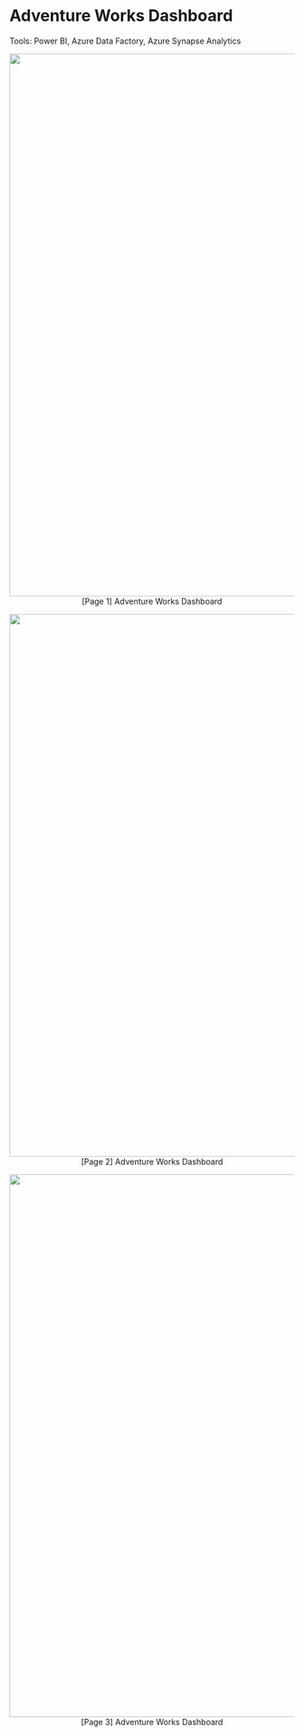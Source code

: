 # Adventure Works Dashboard

Tools: Power BI, Azure Data Factory, Azure Synapse Analytics

<p align="center">
    <img width="958" src="https://github.com/user-attachments/assets/91d42f98-d6b7-4275-aa18-29e907efead9"><br>
    [Page 1] Adventure Works Dashboard 
   </p>

<p align="center">
    <img width="958" src="https://github.com/user-attachments/assets/8b098c74-229b-432d-bdb6-49d07f4ed634"><br>
    [Page 2] Adventure Works Dashboard 
   </p>

<p align="center">
    <img width="958" src="https://github.com/user-attachments/assets/8ebcf19f-155e-49ed-95d5-f0f6ae0a553e"><br>
    [Page 3] Adventure Works Dashboard 
   </p>


